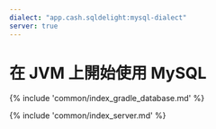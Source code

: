 ```yaml
---
dialect: "app.cash.sqldelight:mysql-dialect"
server: true
---
```

# 在 JVM 上開始使用 MySQL

{% include 'common/index_gradle_database.md' %}

{% include 'common/index_server.md' %}